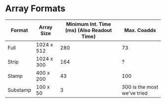 
Array Formats
=============

|    Format    |    Array Size    |    Minimum Int. Time (ms) (Also Readout Time)    |    Max. Coadds              |
|--------------|------------------|--------------------------------------------------|-----------------------------|
| Full         | 1024 x 512       | 280                                              | 73                          |
| Strip        | 1024 x 300       | 164                                              | ?                           |
| Stamp        | 400 x 200        | 43                                               | 100                         |
| Substamp     | 100 x 50         | 3                                                | 300 is the most we've tried |

